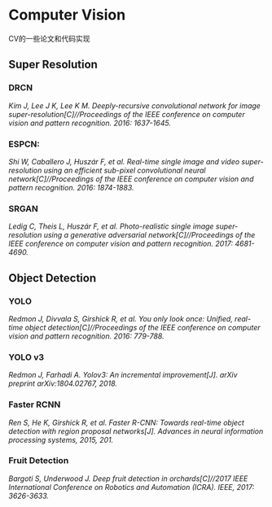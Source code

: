 # Computer Vision

CV的一些论文和代码实现

## Super Resolution

### DRCN

*Kim J, Lee J K, Lee K M. Deeply-recursive convolutional network for image super-resolution[C]//Proceedings of the IEEE conference on computer vision and pattern recognition. 2016: 1637-1645.*

### ESPCN:

*Shi W, Caballero J, Huszár F, et al. Real-time single image and video super-resolution using an efficient sub-pixel convolutional neural network[C]//Proceedings of the IEEE conference on computer vision and pattern recognition. 2016: 1874-1883.*

### SRGAN

*Ledig C, Theis L, Huszár F, et al. Photo-realistic single image super-resolution using a generative adversarial network[C]//Proceedings of the IEEE conference on computer vision and pattern recognition. 2017: 4681-4690.*



## Object Detection

### YOLO

*Redmon J, Divvala S, Girshick R, et al. You only look once: Unified, real-time object detection[C]//Proceedings of the IEEE conference on computer vision and pattern recognition. 2016: 779-788.*

### YOLO v3

*Redmon J, Farhadi A. Yolov3: An incremental improvement[J]. arXiv preprint arXiv:1804.02767, 2018.*

### Faster RCNN

*Ren S, He K, Girshick R, et al. Faster R-CNN: Towards real-time object detection with region proposal networks[J]. Advances in neural information processing systems, 2015, 201.*

### Fruit Detection

*Bargoti S, Underwood J. Deep fruit detection in orchards[C]//2017 IEEE International Conference on Robotics and Automation (ICRA). IEEE, 2017: 3626-3633.*

